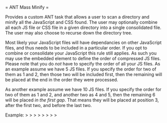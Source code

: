 = ANT Mass Minify =

Provides a custom ANT task that allows a user to scan a directory
and minify all the JavaScript and CSS found. The user may optionally
combine all each JS file or CSS file in a given directory into a single
consolidated file. The user may also choose to recurse down the directory
tree.

Most likely your JavaScript files will have dependancies on other JavaScript
files, and thus needs to be included in a particular order. If you opt to
combine or consolidate your JavaScript this rule still applies.
As such you may use the embedded <order> element to define the order of 
compressed JS files. Please note that you do *not* have to specify
the order of all your JS files. As an example assume we have 5 JS files.
If you specify the order for two of them as 1 and 2, then those two will be included
first, then the remaining will be placed at the end in the order they were
processed.

As another example assume we have 10 JS files. If you specify the order for two
of them as 1 and 2, and another two as 4 and 5, then the remaining 6 will
be placed *in the first gap*. That means they will be placed at position 3,
after the first two, and before the last two.

Example:
	> <massminify dir="/some/path/here/1" minifyjs="true" minifycss="true" combinecss="all-css.min.css" />
	> <massminify dir="/some/path/here/2" minifyjs="true" combinejs="all-js.min.js" recurse="true" />
	> <massminify dir="/some/path/here/3" minifyjs="true" consolidatejs="all-js-everywhere.min.js" recurse="true" />
	> <massminify dir="/some/path/here/4" minifyjs="true" consolidatejs="all-js-everywhere.min.js" recurse="true">
	>    <order file="library.js" position="1" />
	>    <order file="file2.js" position="2" />
	>    <order file="last.js" position="4" />
	> </massminify>
